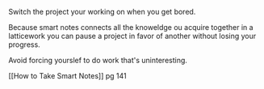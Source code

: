 Switch the project your working on when you get bored.

Because smart notes connects all the knoweldge ou acquire together in a latticework you can pause a project in favor of another without losing your progress.

Avoid forcing yourslef to do work that's uninteresting.

[[How to Take Smart Notes]] pg 141